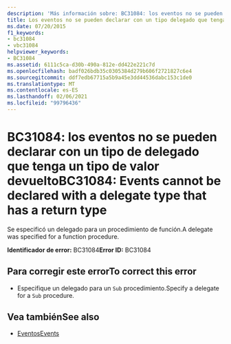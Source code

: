 ```yaml
---
description: 'Más información sobre: BC31084: los eventos no se pueden declarar con un tipo de delegado que tenga un tipo de valor devuelto'
title: Los eventos no se pueden declarar con un tipo delegado que tenga un tipo de valor devuelto
ms.date: 07/20/2015
f1_keywords:
- bc31084
- vbc31084
helpviewer_keywords:
- BC31084
ms.assetid: 6111c5ca-d30b-490a-812e-dd422e221c7d
ms.openlocfilehash: badf026bdb35c0305384d279b606f2721827c6e4
ms.sourcegitcommit: ddf7edb67715a5b9a45e3dd44536dabc153c1de0
ms.translationtype: MT
ms.contentlocale: es-ES
ms.lasthandoff: 02/06/2021
ms.locfileid: "99796436"
---
```

# <a name="bc31084-events-cannot-be-declared-with-a-delegate-type-that-has-a-return-type"></a><span data-ttu-id="d9181-103">BC31084: los eventos no se pueden declarar con un tipo de delegado que tenga un tipo de valor devuelto</span><span class="sxs-lookup"><span data-stu-id="d9181-103">BC31084: Events cannot be declared with a delegate type that has a return type</span></span>

<span data-ttu-id="d9181-104">Se especificó un delegado para un procedimiento de función.</span><span class="sxs-lookup"><span data-stu-id="d9181-104">A delegate was specified for a function procedure.</span></span>

 <span data-ttu-id="d9181-105">**Identificador de error:** BC31084</span><span class="sxs-lookup"><span data-stu-id="d9181-105">**Error ID:** BC31084</span></span>

## <a name="to-correct-this-error"></a><span data-ttu-id="d9181-106">Para corregir este error</span><span class="sxs-lookup"><span data-stu-id="d9181-106">To correct this error</span></span>

- <span data-ttu-id="d9181-107">Especifique un delegado para un `Sub` procedimiento.</span><span class="sxs-lookup"><span data-stu-id="d9181-107">Specify a delegate for a `Sub` procedure.</span></span>

## <a name="see-also"></a><span data-ttu-id="d9181-108">Vea también</span><span class="sxs-lookup"><span data-stu-id="d9181-108">See also</span></span>

- [<span data-ttu-id="d9181-109">Eventos</span><span class="sxs-lookup"><span data-stu-id="d9181-109">Events</span></span>](../../programming-guide/language-features/events/index.md)
